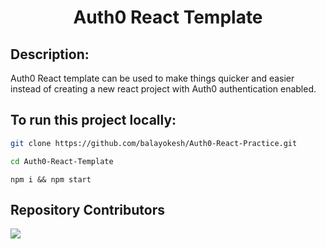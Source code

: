 <h1 align='center'>Auth0 React Template</h1>

## Description:
Auth0 React template can be used to make things quicker and easier instead of creating a new react project with Auth0 authentication enabled.

## To run this project locally:
```bash
git clone https://github.com/balayokesh/Auth0-React-Practice.git
```
```bash
cd Auth0-React-Template
```
```
npm i && npm start
```

## Repository Contributors

<a href="https://github.com/balayokesh/Auth0-React-Template/graphs/contributors">
  <img src="https://contrib.rocks/image?repo=balayokesh/Auth0-React-Template" />
</a>